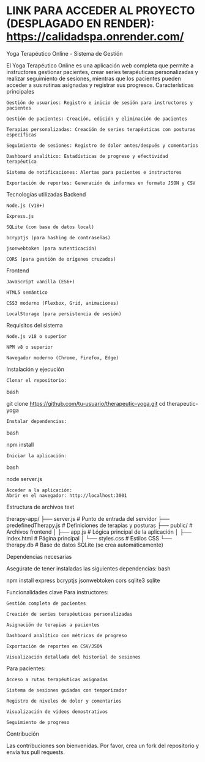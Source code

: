 # LINK PARA ACCEDER AL PROYECTO (DESPLAGADO EN RENDER): https://calidadspa.onrender.com/



Yoga Terapéutico Online - Sistema de Gestión


El Yoga Terapéutico Online es una aplicación web completa que permite a instructores gestionar pacientes, crear series terapéuticas personalizadas y realizar seguimiento de sesiones, mientras que los pacientes pueden acceder a sus rutinas asignadas y registrar sus progresos.
Características principales

    Gestión de usuarios: Registro e inicio de sesión para instructores y pacientes

    Gestión de pacientes: Creación, edición y eliminación de pacientes

    Terapias personalizadas: Creación de series terapéuticas con posturas específicas

    Seguimiento de sesiones: Registro de dolor antes/después y comentarios

    Dashboard analítico: Estadísticas de progreso y efectividad terapéutica

    Sistema de notificaciones: Alertas para pacientes e instructores

    Exportación de reportes: Generación de informes en formato JSON y CSV

Tecnologías utilizadas
Backend

    Node.js (v18+)

    Express.js

    SQLite (con base de datos local)

    bcryptjs (para hashing de contraseñas)

    jsonwebtoken (para autenticación)

    CORS (para gestión de orígenes cruzados)

Frontend

    JavaScript vanilla (ES6+)

    HTML5 semántico

    CSS3 moderno (Flexbox, Grid, animaciones)

    LocalStorage (para persistencia de sesión)

Requisitos del sistema

    Node.js v18 o superior

    NPM v8 o superior

    Navegador moderno (Chrome, Firefox, Edge)

Instalación y ejecución

    Clonar el repositorio:

bash

git clone https://github.com/tu-usuario/therapeutic-yoga.git
cd therapeutic-yoga

    Instalar dependencias:

bash

npm install

    Iniciar la aplicación:

bash

node server.js

    Acceder a la aplicación:
    Abrir en el navegador: http://localhost:3001

Estructura de archivos
text

therapy-app/
├── server.js               # Punto de entrada del servidor
├── predefinedTherapy.js    # Definiciones de terapias y posturas
├── public/                 # Archivos frontend
│   ├── app.js              # Lógica principal de la aplicación
│   ├── index.html          # Página principal
│   └── styles.css          # Estilos CSS
└── therapy.db              # Base de datos SQLite (se crea automáticamente)

Dependencias necesarias

Asegúrate de tener instaladas las siguientes dependencias:
bash

npm install express bcryptjs jsonwebtoken cors sqlite3 sqlite

Funcionalidades clave
Para instructores:

    Gestión completa de pacientes

    Creación de series terapéuticas personalizadas

    Asignación de terapias a pacientes

    Dashboard analítico con métricas de progreso

    Exportación de reportes en CSV/JSON

    Visualización detallada del historial de sesiones

Para pacientes:

    Acceso a rutas terapéuticas asignadas

    Sistema de sesiones guiadas con temporizador

    Registro de niveles de dolor y comentarios

    Visualización de videos demostrativos

    Seguimiento de progreso

Contribución

Las contribuciones son bienvenidas. Por favor, crea un fork del repositorio y envía tus pull requests.
